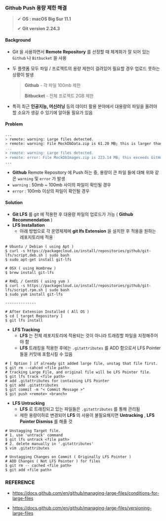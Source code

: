 ### Github Push 용량 제한 해결

> ✔ **OS : macOS Big Sur 11.1**
>
> ✔ **Git version 2.24.3**



#### Background

- Git 을 사용하면서 **Remote Repository** 를 선정할 때 체계화가 잘 되어 있는 `Github` 나 `Bitbucket` 을 사용

- 두 플랫폼 모두 파일 / 프로젝트의 용량 제한이 걸려있어 필요할 경우 업로드 못하는 상황이 발생

  > **Github** - 각 파일 100mb 제한
  >
  > **Bitbucket** - 전체 프로젝트 2GB 제한

- 특히 최근 **인공지능, 머신러닝** 등의 데이터 활용 분야에서 대용량의 파일을 올려야할 소요가 생길 수 있기에 알아둘 필요가 있음



#### Problem

~~~bash
...
> remote: warning: Large files detected.
> remote: warning: File MockDbData.zip is 61.20 MB; this is larger than GitHub's recommended maximum file size of 50 MB
...
> remote: warning: Large files detected.
> remote: error: File MockDbImages.zip is 223.14 MB; this exceeds GitHub's file size limit of 100 MB
...
~~~

- **Github** Remote Repository 에 Push 하는 중, 용량이 큰 파일 들에 대해 위와 같은 `warning` 및 `error` 가 발생
- `warning` : 50mb ~ 100mb 사이의 파일이 확인될 경우
- `error` : 100mb 이상의 파일이 확인될 경우



#### Solution

- **Git LFS** 를 git 에 적용한 후 대용량 파일의 업로드가 가능 ( **Github Recommendation** )
- **LFS Installation**
  - 아래 방법으로 각 운영체제에 **git lfs Extension** 을 설치한 후 적용을 원하는 레포지토리에 적용

~~~shell
# Ubuntu / Debian ( using Apt )
$ curl -s https://packagecloud.io/install/repositories/github/git-lfs/script.deb.sh | sudo bash
$ sudo apt-get install git-lfs

# OSX ( using Hombrew )
$ brew install git-lfs

# RHEL / CentOS ( using yum )
$ curl -s https://packagecloud.io/install/repositories/github/git-lfs/script.rpm.sh | sudo bash
$ sudo yum install git-lfs

--------------

# After Extension Installed ( All OS )
$ cd [ target Repository ]
$ git lfs install
~~~

- **LFS Tracking**
  - **LFS** 는 전체 레포지토리에 적용되는 것이 아니라 트래킹할 파일을 지정해주어야 함
  - **LFS** 트래킹을 적용한 후에는 `.gitattributes` 를 ADD 함으로서 LFS Pointer 들을 커밋에 포함시킬 수 있음

~~~shell
# [ Option ] if already git added large file, unstag that file first.
$ git rm --cahced <file path>
# tracking Large File, and original file will be LFS Pointer file.
$ git lfs track <file path>
# add .gitattributes for containing LFS Pointer
$ git add .gitattributes
$ git commit -m "< Commit Message >"
$ git push <remote> <branch>
~~~

- **LFS Untracking**
  - **LFS** 로 트래킹되고 있는 파일들은 `.gitattributes` 를 통해 관리됨
  - 제한 용량이하로 변경되어 **LFS** 의 사용이 불필요해지면 **Untracking** , **LFS Pointer Dismiss** 를 해줄 것

~~~shell
# Unstagging Target file.
# 1. use 'untrack' command
$ git lfs untrack <file path>
# 2. delete manually in '.gitattributes'
$ vim .gitattributes

# Unstagging Changes on Commit ( Originally LFS Pointer )
# ADD Changes ( Not LFS Pointer ) for files
$ git rm -- cached <file path>
$ git add <file path>
~~~



### REFERENCE

- https://docs.github.com/en/github/managing-large-files/conditions-for-large-files

- https://docs.github.com/en/github/managing-large-files/versioning-large-files